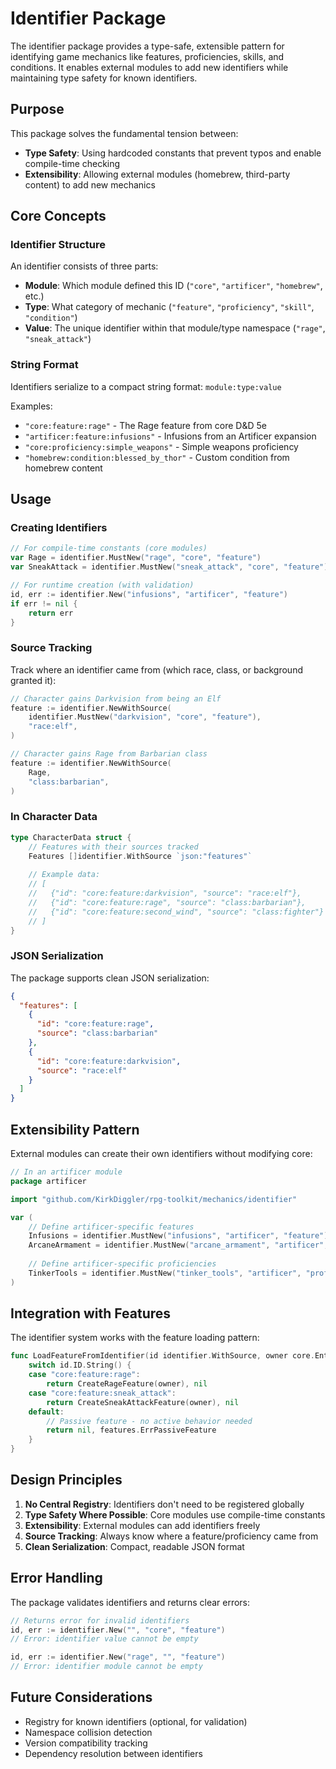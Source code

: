 # Identifier Package

The identifier package provides a type-safe, extensible pattern for identifying game mechanics like features, proficiencies, skills, and conditions. It enables external modules to add new identifiers while maintaining type safety for known identifiers.

## Purpose

This package solves the fundamental tension between:
- **Type Safety**: Using hardcoded constants that prevent typos and enable compile-time checking
- **Extensibility**: Allowing external modules (homebrew, third-party content) to add new mechanics

## Core Concepts

### Identifier Structure

An identifier consists of three parts:
- **Module**: Which module defined this ID (`"core"`, `"artificer"`, `"homebrew"`, etc.)
- **Type**: What category of mechanic (`"feature"`, `"proficiency"`, `"skill"`, `"condition"`)
- **Value**: The unique identifier within that module/type namespace (`"rage"`, `"sneak_attack"`)

### String Format

Identifiers serialize to a compact string format: `module:type:value`

Examples:
- `"core:feature:rage"` - The Rage feature from core D&D 5e
- `"artificer:feature:infusions"` - Infusions from an Artificer expansion
- `"core:proficiency:simple_weapons"` - Simple weapons proficiency
- `"homebrew:condition:blessed_by_thor"` - Custom condition from homebrew content

## Usage

### Creating Identifiers

```go
// For compile-time constants (core modules)
var Rage = identifier.MustNew("rage", "core", "feature")
var SneakAttack = identifier.MustNew("sneak_attack", "core", "feature")

// For runtime creation (with validation)
id, err := identifier.New("infusions", "artificer", "feature")
if err != nil {
    return err
}
```

### Source Tracking

Track where an identifier came from (which race, class, or background granted it):

```go
// Character gains Darkvision from being an Elf
feature := identifier.NewWithSource(
    identifier.MustNew("darkvision", "core", "feature"),
    "race:elf",
)

// Character gains Rage from Barbarian class
feature := identifier.NewWithSource(
    Rage,
    "class:barbarian",
)
```

### In Character Data

```go
type CharacterData struct {
    // Features with their sources tracked
    Features []identifier.WithSource `json:"features"`
    
    // Example data:
    // [
    //   {"id": "core:feature:darkvision", "source": "race:elf"},
    //   {"id": "core:feature:rage", "source": "class:barbarian"},
    //   {"id": "core:feature:second_wind", "source": "class:fighter"}
    // ]
}
```

### JSON Serialization

The package supports clean JSON serialization:

```json
{
  "features": [
    {
      "id": "core:feature:rage",
      "source": "class:barbarian"
    },
    {
      "id": "core:feature:darkvision", 
      "source": "race:elf"
    }
  ]
}
```

## Extensibility Pattern

External modules can create their own identifiers without modifying core:

```go
// In an artificer module
package artificer

import "github.com/KirkDiggler/rpg-toolkit/mechanics/identifier"

var (
    // Define artificer-specific features
    Infusions = identifier.MustNew("infusions", "artificer", "feature")
    ArcaneArmament = identifier.MustNew("arcane_armament", "artificer", "feature")
    
    // Define artificer-specific proficiencies
    TinkerTools = identifier.MustNew("tinker_tools", "artificer", "proficiency")
)
```

## Integration with Features

The identifier system works with the feature loading pattern:

```go
func LoadFeatureFromIdentifier(id identifier.WithSource, owner core.Entity) (features.Feature, error) {
    switch id.ID.String() {
    case "core:feature:rage":
        return CreateRageFeature(owner), nil
    case "core:feature:sneak_attack":
        return CreateSneakAttackFeature(owner), nil
    default:
        // Passive feature - no active behavior needed
        return nil, features.ErrPassiveFeature
    }
}
```

## Design Principles

1. **No Central Registry**: Identifiers don't need to be registered globally
2. **Type Safety Where Possible**: Core modules use compile-time constants
3. **Extensibility**: External modules can add identifiers freely
4. **Source Tracking**: Always know where a feature/proficiency came from
5. **Clean Serialization**: Compact, readable JSON format

## Error Handling

The package validates identifiers and returns clear errors:

```go
// Returns error for invalid identifiers
id, err := identifier.New("", "core", "feature")
// Error: identifier value cannot be empty

id, err := identifier.New("rage", "", "feature")  
// Error: identifier module cannot be empty
```

## Future Considerations

- Registry for known identifiers (optional, for validation)
- Namespace collision detection
- Version compatibility tracking
- Dependency resolution between identifiers